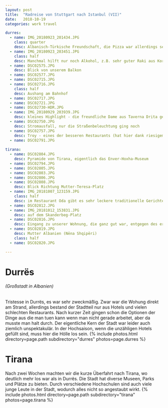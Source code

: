 ```yaml
---
layout: post
title:  "Radreise von Stuttgart nach Istanbul (VII)"
date:   2018-10-19
categories: work travel

durres:
  - name: IMG_20180923_201434.JPG
    class: quarter
    desc: Albanisch-Türkische Freundschaft, die Pizza war allerdings sehr blass und wurde nicht probiert
  - name: IMG_20180923_203451.JPG
    class: half
    desc: Manchmal hilft nur noch Alkohol, z.B. sehr guter Raki aus Kornelkirsche
  - name: DSC02575.JPG
    desc: Blick von unserem Balkon
  - name: DSC02577.JPG
  - name: DSC02715.JPG
  - name: DSC02716.JPG
    class: half
    desc: Aushang am Bahnhof
  - name: DSC02717.JPG
  - name: DSC02721.JPG
  - name: DSC02730-HDR.JPG
  - name: IMG_20180929_203939.JPG
    desc: kleines Highlight - die freundliche Dame aus Taverna Drita gegenüber kochte uns auf Wunsch Paçe Koke (Schafskopfsuppe) und Tavë Kosi (eine Art Auflauf mit Joghurt und Ei)
  - name: DSC02750.JPG
    desc: Stromausfall, nur die Straßenbeleuchtung ging noch
  - name: DSC02757.JPG
    desc: Troy - eines der besseren Restaurants (hat hier dank riesigem Stromaggregat noch Saft)
  - name: DSC02791.JPG
  
tirana:
  - name: DSC02804.JPG
    desc: Pyramide von Tirana, eigentlich das Enver-Hoxha-Museum
  - name: DSC02794.JPG
  - name: DSC02805.JPG
  - name: DSC02803.JPG
  - name: DSC02806.JPG
  - name: DSC02808.JPG
    desc: Blick Richtung Mutter-Teresa-Platz
  - name: IMG_20181007_123159.JPG
    class: half
    desc: im Restaurant Oda gibt es sehr leckere traditionelle Gerichte, z.B. halber Schafskopf und diverse andere Innereien, wir haben fast die gesamte Karte bestellt
  - name: DSC02812.JPG
  - name: IMG_20181012_153831.JPG
    desc: auf dem Skanderbeg-Platz
  - name: DSC02816.JPG
    desc: Eingang zu unserer Wohnung, die ganz gut war, entgegen des ersten Eindrucks der Gasse
  - name: DSC02819.JPG
    desc: Mutter Albanien (Nëna Shqipëri)
    class: half
  - name: DSC02820.JPG

---
```

# Durrës
###### (Großstadt in Albanien)
Tristesse in Durrës, es war sehr zweckmäßig. Zwar war die Wohung direkt am Strand, allerdings bestand der Stadtteil nur aus Hotels und vielen schlechten Restaurants. Nach kurzer Zeit gingen schon die Optionen der Dinge aus die man tuen kann wenn man nicht gerade arbeitet, aber da musste man halt durch. Der eigentliche Kern der Stadt war leider auch ziemlich unspektakulär. In der Hochsaison, wenn die unzähligen Hotels gefüllt sind, muss hier die Hölle los sein.
{% include photos.html directory=page.path subdirectory="durres" photos=page.durres %}

# Tirana
Nach zwei Wochen machten wir die kurze Überfahrt nach Tirana, wo deutlich mehr los war als in Durrës. Die Stadt hat diverse Museen, Parks und Plätze zu bieten. Durch verschiedene Hochschulen sind auch viele junge Leute in der Stadt, wodurch alles nicht so angestaubt wirkt.
{% include photos.html directory=page.path subdirectory="tirana" photos=page.tirana %}
